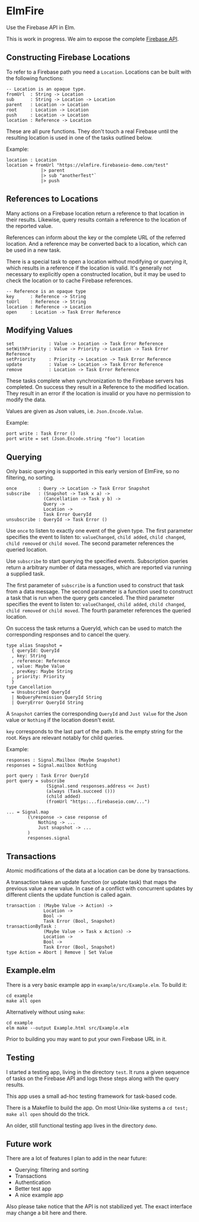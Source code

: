 # ElmFire

Use the Firebase API in Elm.

This is work in progress.
We aim to expose the complete [Firebase API](https://www.firebase.com/docs/web/).

## Constructing Firebase Locations

To refer to a Firebase path you need a `Location`.
Locations can be built with the following functions:

    -- Location is an opaque type.
    fromUrl  : String -> Location
    sub      : String -> Location -> Location
    parent   : Location -> Location
    root     : Location -> Location
    push     : Location -> Location
    location : Reference -> Location
            
These are all pure functions.
They don't touch a real Firebase until the resulting location is used in one of the tasks outlined below.

Example:

    location : Location
    location = fromUrl "https://elmfire.firebaseio-demo.com/test"
                 |> parent
                 |> sub "anotherTest"`
                 |> push

## References to Locations

Many actions on a Firebase location return a reference to that location in their results.
Likewise, query results contain a reference to the location of the reported value.

References can inform about the key or the complete URL of the referred location.
And a reference may be converted back to a location, which can be used in a new task.

There is a special task to open a location without modifying or querying it,
which results in a reference if the location is valid.
It's generally not necessary to explicitly open a constructed location,
but it may be used to check the location or to cache Firebase references.

    -- Reference is an opaque type
    key      : Reference -> String
    toUrl    : Reference -> String
    location : Reference -> Location
    open     : Location -> Task Error Reference

## Modifying Values

    set             : Value -> Location -> Task Error Reference
    setWithPriority : Value -> Priority -> Location -> Task Error Reference
    setPriority     : Priority -> Location -> Task Error Reference
    update          : Value -> Location -> Task Error Reference
    remove          : Location -> Task Error Reference

These tasks complete when synchronization to the Firebase servers has completed.
On success they result in a Reference to the modified location.
They result in an error if the location is invalid or you have no permission to modify the data.

Values are given as Json values, i.e. `Json.Encode.Value`.

Example:

    port write : Task Error ()
    port write = set (Json.Encode.string "foo") location
    
## Querying

Only basic querying is supported in this early version of ElmFire, so no filtering, no sorting.

    once        : Query -> Location -> Task Error Snapshot       
    subscribe   : (Snapshot -> Task x a) ->
                  (Cancellation -> Task y b) ->
                  Query ->
                  Location ->
                  Task Error QueryId
    unsubscribe : QueryId -> Task Error ()
    
Use `once` to listen to exactly one event of the given type.
The first parameter specifies the event to listen to: `valueChanged`, `child added`, `child changed`, `child removed` or `child moved`.
The second parameter references the queried location.

Use `subscribe` to start querying the specified events.
Subscription queries return a arbitrary number of data messages,
which are reported via running a supplied task.

The first parameter of `subscribe` is a function used to construct that task from a data message.
The second parameter is a function used to construct a task that is run when the query gets canceled.
The third parameter specifies the event to listen to: `valueChanged`, `child added`, `child changed`, `child removed` or `child moved`.
The fourth parameter references the queried location.

On success the task returns a QueryId, which can be used to match the corresponding responses and to cancel the query.

    type alias Snapshot =
      { queryId: QueryId
      , key: String
      , reference: Reference
      , value: Maybe Value
      , prevKey: Maybe String
      , priority: Priority
      }
    type Cancellation
      = Unsubscribed QueryId
      | NoQueryPermission QueryId String
      | QueryError QueryId String

A `Snapshot` carries the corresponding `QueryId` and `Just Value` for the Json value or `Nothing` if the location doesn't exist.

`key` corresponds to the last part of the path.
It is the empty string for the root.
Keys are relevant notably for child queries.

Example:

    responses : Signal.Mailbox (Maybe Snapshot)
    responses = Signal.mailbox Nothing
    
    port query : Task Error QueryId
    port query = subscribe
                   (Signal.send responses.address << Just)
                   (always (Task.succeed ()))
                   (child added)
                   (fromUrl "https:...firebaseio.com/...")
    
    ... = Signal.map
            (\response -> case response of
                Nothing -> ...
                Just snapshot -> ...
            )
            responses.signal
    
## Transactions

Atomic modifications of the data at a location can be done by transactions.

A transaction takes an update function (or update task) that maps the previous
value a new value. In case of a conflict with concurrent updates by different clients
the update function is called again. 

    transaction : (Maybe Value -> Action) ->
                  Location ->
                  Bool ->
                  Task Error (Bool, Snapshot)
    transactionByTask :
                  (Maybe Value -> Task x Action) ->
                  Location ->
                  Bool ->
                  Task Error (Bool, Snapshot)
    type Action = Abort | Remove | Set Value
              
## Example.elm

There is a very basic example app in `example/src/Example.elm`. To build it:

    cd example
    make all open
    
Alternatively without using `make`:

    cd example
    elm make --output Example.html src/Example.elm

Prior to building you may want to put your own Firebase URL in it.

## Testing

I started a testing app, living in the directory `test`.
It runs a given sequence of tasks on the Firebase API and logs these steps along with the query results.

This app uses a small ad-hoc testing framework for task-based code. 

There is a Makefile to build the app. On most Unix-like systems a `cd test; make all open` should do the trick.

An older, still functional testing app lives in the directory `demo`.

## Future work

There are a lot of features I plan to add in the near future:

* Querying: filtering and sorting
* Transactions
* Authentication
* Better test app
* A nice example app

Also please take notice that the API is not stabilized yet. The exact interface may change a bit here and there.
